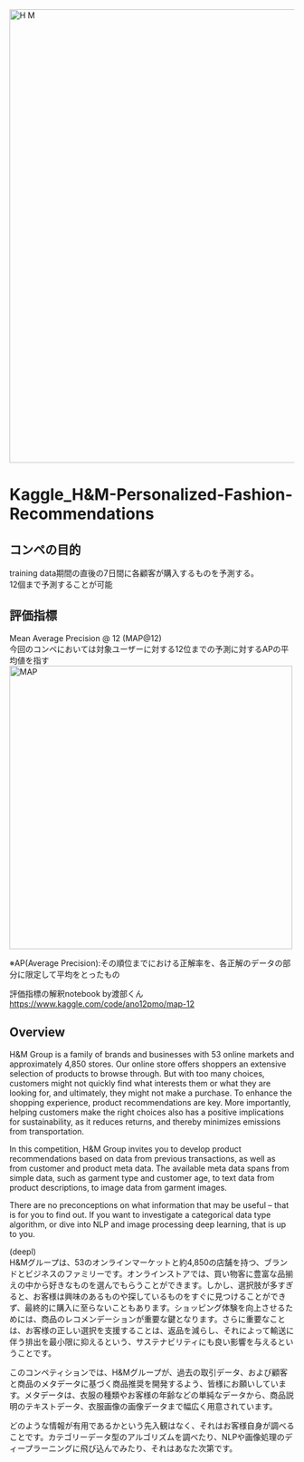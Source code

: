 <img width="800" alt="H M" src="https://user-images.githubusercontent.com/58076642/160087250-eb088ce0-4c0e-41c9-b893-50d911b12738.png">


# Kaggle_H&M-Personalized-Fashion-Recommendations 

## コンペの目的  
training data期間の直後の7日間に各顧客が購入するものを予測する。  
12個まで予測することが可能  

## 評価指標
Mean Average Precision @ 12 (MAP@12)  
今回のコンペにおいては対象ユーザーに対する12位までの予測に対するAPの平均値を指す  
<img width="500" alt="MAP" src="https://user-images.githubusercontent.com/58076642/160090369-712c9c43-cced-4bee-8a75-cfc2a4b13cff.png">  

※AP(Average Precision):その順位までにおける正解率を、各正解のデータの部分に限定して平均をとったもの

評価指標の解釈notebook by渡部くん  
https://www.kaggle.com/code/ano12pmo/map-12  

## Overview  
H&M Group is a family of brands and businesses with 53 online markets and approximately 4,850 stores. Our online store offers shoppers an extensive selection of products to browse through. But with too many choices, customers might not quickly find what interests them or what they are looking for, and ultimately, they might not make a purchase. To enhance the shopping experience, product recommendations are key. More importantly, helping customers make the right choices also has a positive implications for sustainability, as it reduces returns, and thereby minimizes emissions from transportation.

In this competition, H&M Group invites you to develop product recommendations based on data from previous transactions, as well as from customer and product meta data. The available meta data spans from simple data, such as garment type and customer age, to text data from product descriptions, to image data from garment images.

There are no preconceptions on what information that may be useful – that is for you to find out. If you want to investigate a categorical data type algorithm, or dive into NLP and image processing deep learning, that is up to you.

(deepl)  
H&Mグループは、53のオンラインマーケットと約4,850の店舗を持つ、ブランドとビジネスのファミリーです。オンラインストアでは、買い物客に豊富な品揃えの中から好きなものを選んでもらうことができます。しかし、選択肢が多すぎると、お客様は興味のあるものや探しているものをすぐに見つけることができず、最終的に購入に至らないこともあります。ショッピング体験を向上させるためには、商品のレコメンデーションが重要な鍵となります。さらに重要なことは、お客様の正しい選択を支援することは、返品を減らし、それによって輸送に伴う排出を最小限に抑えるという、サステナビリティにも良い影響を与えるということです。

このコンペティションでは、H&Mグループが、過去の取引データ、および顧客と商品のメタデータに基づく商品推奨を開発するよう、皆様にお願いしています。メタデータは、衣服の種類やお客様の年齢などの単純なデータから、商品説明のテキストデータ、衣服画像の画像データまで幅広く用意されています。

どのような情報が有用であるかという先入観はなく、それはお客様自身が調べることです。カテゴリーデータ型のアルゴリズムを調べたり、NLPや画像処理のディープラーニングに飛び込んでみたり、それはあなた次第です。

